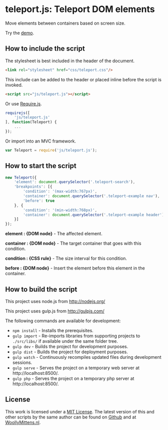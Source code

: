 # teleport.js: Teleport DOM elements

Move elements between containers based on screen size.

Try the <a href="http://www.woollymittens.nl/default.php?url=useful-teleport">demo</a>.

## How to include the script

The stylesheet is best included in the header of the document.

```html
<link rel="stylesheet" href="css/teleport.css"/>
```

This include can be added to the header or placed inline before the script is invoked.

```html
<script src="js/teleport.js"></script>
```

Or use [Require.js](https://requirejs.org/).

```js
requirejs([
	'js/teleport.js'
], function(Teleport) {
	...
});
```

Or import into an MVC framework.

```js
var Teleport = require('js/teleport.js');
```

## How to start the script

```javascript
new Teleport({
	'element': document.querySelector('.teleport-search'),
	'breakpoints': [{
		'condition': '(max-width:767px)',
		'container': document.querySelector('.teleport-example nav'),
		'before': true
	}, {
		'condition': '(min-width:768px)',
		'container': document.querySelector('.teleport-example header'),
	}]
});
```

**element : {DOM node}** - The affected element.

**container : {DOM node}** - The target container that goes with this condition.

**condition : {CSS rule}** - The size interval for this condition.

**before : {DOM node}** - Insert the element before this element in the container.

## How to build the script

This project uses node.js from http://nodejs.org/

This project uses gulp.js from http://gulpjs.com/

The following commands are available for development:
+ `npm install` - Installs the prerequisites.
+ `gulp import` - Re-imports libraries from supporting projects to `./src/libs/` if available under the same folder tree.
+ `gulp dev` - Builds the project for development purposes.
+ `gulp dist` - Builds the project for deployment purposes.
+ `gulp watch` - Continuously recompiles updated files during development sessions.
+ `gulp serve` - Serves the project on a temporary web server at http://localhost:8500/.
+ `gulp php` - Serves the project on a temporary php server at http://localhost:8500/.

## License

This work is licensed under a [MIT License](https://opensource.org/licenses/MIT). The latest version of this and other scripts by the same author can be found on [Github](https://github.com/WoollyMittens) and at [WoollyMittens.nl](https://www.woollymittens.nl/).
